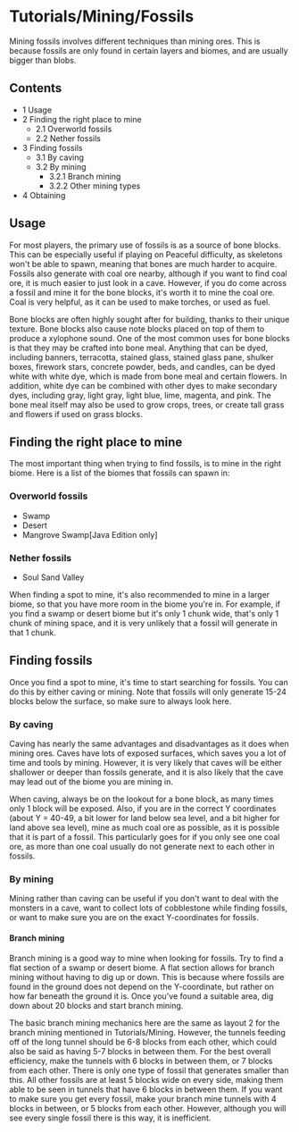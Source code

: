 # Tutorials/Mining/Fossils
Mining fossils involves different techniques than mining ores. This is because fossils are only found in certain layers and biomes, and are usually bigger than blobs.

## Contents
- 1 Usage
- 2 Finding the right place to mine
	- 2.1 Overworld fossils
	- 2.2 Nether fossils
- 3 Finding fossils
	- 3.1 By caving
	- 3.2 By mining
		- 3.2.1 Branch mining
		- 3.2.2 Other mining types
- 4 Obtaining

## Usage
For most players, the primary use of fossils is as a source of bone blocks. This can be especially useful if playing on Peaceful difficulty, as skeletons won't be able to spawn, meaning that bones are much harder to acquire. Fossils also generate with coal ore nearby, although if you want to find coal ore, it is much easier to just look in a cave. However, if you do come across a fossil and mine it for the bone blocks, it's worth it to mine the coal ore. Coal is very helpful, as it can be used to make torches, or used as fuel.

Bone blocks are often highly sought after for building, thanks to their unique texture. Bone blocks also cause note blocks placed on top of them to produce a xylophone sound. One of the most common uses for bone blocks is that they may be crafted into bone meal. Anything that can be dyed, including banners, terracotta, stained glass, stained glass pane, shulker boxes, firework stars, concrete powder, beds, and candles, can be dyed white with white dye, which is made from bone meal and certain flowers. In addition, white dye can be combined with other dyes to make secondary dyes, including gray, light gray, light blue, lime, magenta, and pink. The bone meal itself may also be used to grow crops, trees, or create tall grass and flowers if used on grass blocks.

## Finding the right place to mine
The most important thing when trying to find fossils, is to mine in the right biome. Here is a list of the biomes that fossils can spawn in:

### Overworld fossils
- Swamp
- Desert
- Mangrove Swamp‌[Java Edition  only]

### Nether fossils
- Soul Sand Valley

When finding a spot to mine, it's also recommended to mine in a larger biome, so that you have more room in the biome you're in. For example, if you find a swamp or desert biome but it's only 1 chunk wide, that's only 1 chunk of mining space, and it is very unlikely that a fossil will generate in that 1 chunk.

## Finding fossils
Once you find a spot to mine, it's time to start searching for fossils. You can do this by either caving or mining. Note that fossils will only generate 15-24 blocks below the surface, so make sure to always look here.

### By caving
Caving has nearly the same advantages and disadvantages as it does when mining ores. Caves have lots of exposed surfaces, which saves you a lot of time and tools by mining. However, it is very likely that caves will be either shallower or deeper than fossils generate, and it is also likely that the cave may lead out of the biome you are mining in. 

When caving, always be on the lookout for a bone block, as many times only 1 block will be exposed. Also, if you are in the correct Y coordinates (about Y = 40-49, a bit lower for land below sea level, and a bit higher for land above sea level), mine as much coal ore as possible, as it is possible that it is part of a fossil. This particularly goes for if you only see one coal ore, as more than one coal usually do not generate next to each other in fossils.

### By mining
Mining rather than caving can be useful if you don't want to deal with the monsters in a cave, want to collect lots of cobblestone while finding fossils, or want to make sure you are on the exact Y-coordinates for fossils.

#### Branch mining
Branch mining is a good way to mine when looking for fossils. Try to find a flat section of a swamp or desert biome. A flat section allows for branch mining without having to dig up or down. This is because where fossils are found in the ground does not depend on the Y-coordinate, but rather on how far beneath the ground it is. Once you've found a suitable area, dig down about 20 blocks and start branch mining.

The basic branch mining mechanics here are the same as layout 2 for the branch mining mentioned in Tutorials/Mining. However, the tunnels feeding off of the long tunnel should be 6-8 blocks from each other, which could also be said as having 5-7 blocks in between them. For the best overall efficiency, make the tunnels with 6 blocks in between them, or 7 blocks from each other. There is only one type of fossil that generates smaller than this. All other fossils are at least 5 blocks wide on every side, making them able to be seen in tunnels that have 6 blocks in between them. If you want to make sure you get every fossil, make your branch mine tunnels with 4 blocks in between, or 5 blocks from each other. However, although you will see every single fossil there is this way, it is inefficient.

